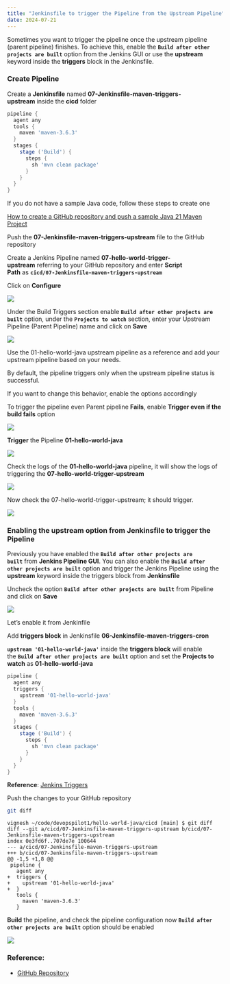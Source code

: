 ```yaml
---
title: "Jenkinsfile to trigger the Pipeline from the Upstream Pipeline"
date: 2024-07-21
---
```


Sometimes you want to trigger the pipeline once the upstream pipeline (parent pipeline) finishes. To achieve this, enable the **`Build after other projects are built`** option from the Jenkins GUI or use the **upstream** keyword inside the **triggers** block in the Jenkinsfile.

### Create Pipeline

Create a **Jenkinsfile** named **07-Jenkinsfile-maven-triggers-upstream** inside the **cicd** folder

```groovy
pipeline {
  agent any
  tools {
    maven 'maven-3.6.3' 
  }
  stages {
    stage ('Build') {
      steps {
        sh 'mvn clean package'
      }
    }
  }
}
```

If you do not have a sample Java code, follow these steps to create one

[How to create a GitHub repository and push a sample Java 21 Maven Project](https://devopspilot.com/maven/how-to-create-a-github-repository-and-push-a-sample-java-maven-project/)

Push the **07-Jenkinsfile-maven-triggers-upstream** file to the GitHub repository

Create a Jenkins Pipeline named **07-hello-world-trigger-upstream** referring to your GitHub repository and enter **Script Path** as **`cicd/07-Jenkinsfile-maven-triggers-upstream`**

Click on **Configure**

![](../../images/jenkins-hw-j-configure.png)

Under the Build Triggers section enable **`Build after other projects are built`** option, under the **`Projects to watch`** section, enter your Upstream Pipeline (Parent Pipeline) name and click on **Save**

![](../../images/jenkins-hw-j-07-upstream-config-1024x588.png)

Use the 01-hello-world-java upstream pipeline as a reference and add your upstream pipeline based on your needs.

By default, the pipeline triggers only when the upstream pipeline status is successful.

If you want to change this behavior, enable the options accordingly

To trigger the pipeline even Parent pipeline **Fails**, enable **Trigger even if the build fails** option

![](../../images/jenkins-hw-j-07-upstream-config-fail-1024x471.png)

**Trigger** the Pipeline **01-hello-world-java**

![](../../images/jenkins-hw-j-07-trigger-upstream.png)

Check the logs of the **01-hello-world-java** pipeline, it will show the logs of triggering the **07-hello-world-trigger-upstream**

![](../../images/jenkins-hw-j-07-trigger-upstream-logs-1024x764.png)

Now check the 07-hello-world-trigger-upstream; it should trigger.

![](../../images/jenkins-hw-j-07-triggered-logs-1024x326.png)

### Enabling the **upstream** option from Jenkinsfile to trigger the Pipeline

Previously you have enabled the **`Build after other projects are built`** from **Jenkins Pipeline GUI**. You can also enable the **`Build after other projects are built`** option and trigger the Jenkins Pipeline using the **upstream** keyword inside the triggers block from **Jenkinsfile**

Uncheck the option **`Build after other projects are built`** from Pipeline and click on **Save**

![](../../images/jenkins-hw-j-07-upstream-uncheck.png)

Let’s enable it from Jenkinfile

Add **triggers block** in Jenkinsfile **06-Jenkinsfile-maven-triggers-cron**

**`upstream '01-hello-world-java'`** inside the **triggers block** will enable the **`Build after other projects are built`** option and set the **Projects to watch** as **01-hello-world-java**

```groovy
pipeline {
  agent any
  triggers {
    upstream '01-hello-world-java'
  }
  tools {
    maven 'maven-3.6.3'
  }
  stages {
    stage ('Build') {
      steps {
        sh 'mvn clean package'
      }
    }
  }
}
```

**Reference**: [Jenkins Triggers](https://www.jenkins.io/doc/book/pipeline/syntax/#triggers)

Push the changes to your GitHub repository

```bash
git diff
```

```
vignesh ~/code/devopspilot1/hello-world-java/cicd [main] $ git diff
diff --git a/cicd/07-Jenkinsfile-maven-triggers-upstream b/cicd/07-Jenkinsfile-maven-triggers-upstream
index 0e3fd6f..707de7e 100644
--- a/cicd/07-Jenkinsfile-maven-triggers-upstream
+++ b/cicd/07-Jenkinsfile-maven-triggers-upstream
@@ -1,5 +1,8 @@
 pipeline {
   agent any
+  triggers {
+    upstream '01-hello-world-java'
+  }
   tools {
     maven 'maven-3.6.3' 
   }
```

**Build** the pipeline, and check the pipeline configuration now **`Build after other projects are built`** option should be enabled

![](../../images/jenkins-hw-j-07-upstream-config-jenkinsfile-1024x457.png)

### Reference:

- [GitHub Repository](https://github.com/vigneshsweekaran/hello-world)
